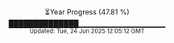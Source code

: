 <p align="center">
⏳Year Progress (47.81 %)<br>
██████████████▁▁▁▁▁▁▁▁▁▁▁▁▁▁▁▁ <br>
<sub>Updated: Tue, 24 Jun 2025 12:05:12 GMT</sub>
</p>

